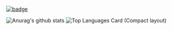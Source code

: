 [![badge](https://img.shields.io/badge/build-passing-blue)](https://shiho-aoki.github.io)

![Anurag's github stats](https://github-readme-stats.vercel.app/api?username=shiho-aoki&count_private=true&show_icons=true&theme=dracula)
![Top Languages Card (Compact layout)](https://github-readme-stats.vercel.app/api/top-langs/?username=shiho-aoki?hide=jupyter%20notebook,html&theme=dracula&langs_count=10)
